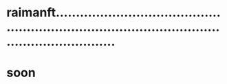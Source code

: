 # raimanft.........................................................................................................................
# soon
